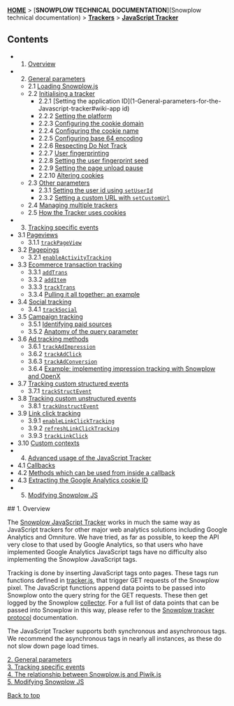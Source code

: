<a name="top" />

[**HOME**](Home) > [**SNOWPLOW TECHNICAL DOCUMENTATION**](Snowplow technical documentation) > [**Trackers**](trackers) > [**JavaScript Tracker**](Javascript-Tracker)

## Contents

- 1. [Overview](#overview)  
- 2. [General parameters](1-General-parameters-for-the-Javascript-tracker#wiki-general)  
  - 2.1 [Loading Snowplow.js](1-General-parameters-for-the-Javascript-tracker#wiki-loading)
  - 2.2 [Initialising a tracker](1-General-parameters-for-the-Javascript-tracker#wiki-initialisation)
    - 2.2.1 [Setting the application ID](1-General-parameters-for-the-Javascript-tracker#wiki-app id)
    - 2.2.2 [Setting the platform](1-General-parameters-for-the-Javascript-tracker#wiki-platform)
    - 2.2.3 [Configuring the cookie domain](1-General-parameters-for-the-Javascript-tracker#wiki-cookie-domain)
    - 2.2.4 [Configuring the cookie name](1-General-parameters-for-the-Javascript-tracker#wiki-cookie-name)
    - 2.2.5 [Configuring base 64 encoding](1-General-parameters-for-the-Javascript-tracker#wiki-base-64)
    - 2.2.6 [Respecting Do Not Track](1-General-parameters-for-the-Javascript-tracker#wiki-respect-do-not-track)
    - 2.2.7 [User fingerprinting](1-General-parameters-for-the-Javascript-tracker#wiki-user-fingerprint)
    - 2.2.8 [Setting the user fingerprint seed](1-General-parameters-for-the-Javascript-tracker#wiki-user-fingerprint-seed)
    - 2.2.9 [Setting the page unload pause](1-General-parameters-for-the-Javascript-tracker#wiki-page-unload-timer)
    - 2.2.10 [Altering cookies](1-General-parameters-for-the-Javascript-tracker#wiki-write-cookies)
  - 2.3 [Other parameters](1-General-parameters-for-the-Javascript-tracker#wiki-other)
    - 2.3.1 [Setting the user id using `setUserId`](1-General-parameters-for-the-Javascript-tracker#wiki-user-id)
    - 2.3.2 [Setting a custom URL with `setCustomUrl`](1-General-parameters-for-the-Javascript-tracker#wiki-custom-url)
  - 2.4 [Managing multiple trackers](1-General-parameters-for-the-Javascript-tracker#wiki-multiple-trackers)
  - 2.5 [How the Tracker uses cookies](1-General-parameters-for-the-Javascript-tracker#wiki-cookies)
- 3. [Tracking specific events](2-Specific-event-tracking-with-the-Javascript-tracker#wiki-tracking-specific-events)  
- 3.1 [Pageviews](2-Specific-event-tracking-with-the-Javascript-tracker#wiki-page)  
  - 3.1.1 [`trackPageView`](2-Specific-event-tracking-with-the-Javascript-tracker#wiki-trackPageView)  
- 3.2 [Pagepings](2-Specific-event-tracking-with-the-Javascript-tracker#wiki-pagepings)  
  - 3.2.1 [`enableActivityTracking`](2-Specific-event-tracking-with-the-Javascript-tracker#wiki-enableActivityTracking)  
- 3.3 [Ecommerce transaction tracking](2-Specific-event-tracking-with-the-Javascript-tracker#wiki-ecommerce)  
  - 3.3.1 [`addTrans`](2-Specific-event-tracking-with-the-Javascript-tracker#wiki-addTrans)  
  - 3.3.2 [`addItem`](2-Specific-event-tracking-with-the-Javascript-tracker#wiki-addItem)  
  - 3.3.3 [`trackTrans`](2-Specific-event-tracking-with-the-Javascript-tracker#wiki-trackTrans)  
  - 3.3.4 [Pulling it all together: an example](2-Specific-event-tracking-with-the-Javascript-tracker#wiki-ecomm-example)
- 3.4 [Social tracking](2-Specific-event-tracking-with-the-Javascript-tracker#wiki-social) 
  - 3.4.1 [`trackSocial`](2-Specific-event-tracking-with-the-Javascript-tracker#wiki-trackSocial) 
- 3.5 [Campaign tracking](2-Specific-event-tracking-with-the-Javascript-tracker#wiki-campaign)  
  - 3.5.1 [Identifying paid sources](2-Specific-event-tracking-with-the-Javascript-tracker#wiki-identifying-paid-sources)  
  - 3.5.2 [Anatomy of the query parameter](2-Specific-event-tracking-with-the-Javascript-tracker#wiki-anatomy-of-the-query-parameter)
- 3.6 [Ad tracking methods](2-Specific-event-tracking-with-the-Javascript-tracker#wiki-ad-tracking) 
  - 3.6.1 [`trackAdImpression`](2-Specific-event-tracking-with-the-Javascript-tracker#wiki-adImpression)
  - 3.6.2 [`trackAdClick`](2-Specific-event-tracking-with-the-Javascript-tracker#wiki-adClick)
  - 3.6.3 [`trackAdConversion`](2-Specific-event-tracking-with-the-Javascript-tracker#wiki-adConversion)
  - 3.6.4 [Example: implementing impression tracking with Snowplow and OpenX](2-Specific-event-tracking-with-the-Javascript-tracker#wiki-ad-example)
- 3.7 [Tracking custom structured events](2-Specific-event-tracking-with-the-Javascript-tracker#wiki-custom-structured-events)  
  - 3.7.1 [`trackStructEvent`](2-Specific-event-tracking-with-the-Javascript-tracker#wiki-trackStructEvent)
- 3.8 [Tracking custom unstructured events](2-Specific-event-tracking-with-the-Javascript-tracker#wiki-custom-unstructured-events)
  - 3.8.1 [`trackUnstructEvent`](2-Specific-event-tracking-with-the-Javascript-tracker#wiki-trackUnstructEvent)   
- 3.9 [Link click tracking](2-Specific-event-tracking-with-the-Javascript-tracker#wiki-link-click-tracking)
  - 3.9.1 [`enableLinkClickTracking`](2-Specific-event-tracking-with-the-Javascript-tracker#wiki-enableLinkClickTracking)
  - 3.9.2 [`refreshLinkClickTracking`](2-Specific-event-tracking-with-the-Javascript-tracker#wiki-refreshLinkClickTracking)
  - 3.9.3 [`trackLinkClick`](2-Specific-event-tracking-with-the-Javascript-tracker#wiki-trackLinkClick)
- 3.10 [Custom contexts](2-Specific-event-tracking-with-the-Javascript-tracker#wiki-custom-contexts)
- 4. [Advanced usage of the JavaScript Tracker](3-Advanced-usage-of-the-JavaScript-Tracker)
- 4.1 [Callbacks](3-Advanced-usage-of-the-JavaScript-Tracker#callbacks)
- 4.2 [Methods which can be used from inside a callback](3-Advanced-usage-of-the-JavaScript-Tracker#return-methods)
- 4.3 [Extracting the Google Analytics cookie ID](3-Advanced-usage-of-the-JavaScript-Tracker#ga)
- 5. [Modifying Snowplow JS](Modifying-snowplow-js)


<a name="overview" />
## 1. Overview

The [Snowplow JavaScript Tracker](https://github.com/snowplow/snowplow/tree/master/1-trackers/javascript-tracker/) works in much the same way as JavaScript trackers for other major web analytics solutions including Google Analytics and Omniture. We have tried, as far as possible, to keep the API very close to that used by Google Analytics, so that users who have implemented Google Analytics JavaScript tags have no difficulty also implementing the Snowplow JavaScript tags.

Tracking is done by inserting JavaScript tags onto pages. These tags run functions defined in [tracker.js](https://github.com/snowplow/snowplow-javascript-tracker/blob/master/src/js/tracker.js), that trigger GET requests of the Snowplow pixel. The JavaScript functions append data points to be passed into Snowplow onto the query string for the GET requests. These then get logged by the Snowplow [collector](collectors). For a full list of data points that can be passed into Snowplow in this way, please refer to the [Snowplow tracker protocol](snowplow-tracker-protocol) documentation.

The JavaScript Tracker supports both synchronous and asynchronous tags. We recommend the asynchronous tags in nearly all instances, as these do not slow down page load times. 

[2. General parameters](1-General-parameters-for-the-Javascript-tracker#wiki-general)  
[3. Tracking specific events](2-Specific-event-tracking-with-the-Javascript-tracker#wiki-tracking-specific-events)  
[4. The relationship between Snowplow.js and Piwik.js](3-The-relationship-between-SnowPlow.js-and-Piwik.js)  
[5. Modifying Snowplow JS](Modifying-snowplow-js)


[Back to top](#top)  
